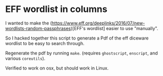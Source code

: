 # EFF wordlist in columns

I wanted to make the (https://www.eff.org/deeplinks/2016/07/new-wordlists-random-passphrases)[EFF's wordlist] easier to use "manually".

So I hacked together this script to generate a Pdf of the eff diceware wordlist to be easy to search through.

Regenerate the pdf by running `make`.
(requires `ghostscript`, `enscript`, and various `coreutils`).

Verified to work on osx, but should work in Linux.

